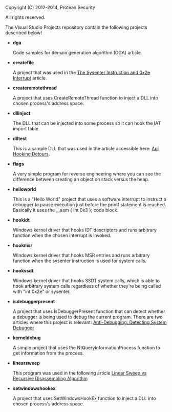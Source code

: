 Copyright (C) 2012-2014, Protean Security

All rights reserved.

The Visual Studio Projects repository contain the following projects described below!
* **dga**

    Code samples for domain generation algorithm (DGA) article.

* **createfile**

    A project that was used in the [The Sysenter Instruction and 0x2e Interrupt](http://www.proteansec.com/reverse-engineering/the-sysenter-instruction-and-0x2e-interrupt/) article.

* **createremotethread**

    A project that uses CreateRemoteThread function to inject a DLL into chosen process's address space.


* **dllinject**

    The DLL that can be injected into some process so it can hook the IAT import table.

* **dlltest**
   
    This is a sample DLL that was used in the article accessible here: [Api Hooking Detours](http://www.proteansec.com/exploit-development/api-hooking-detours/).

* **flags**

    A very simple program for reverse engineering where you can see the difference between creating an object on stack versus the heap.

* **helloworld**

    This is a "Hello World" project that uses a software interrupt to instruct a debugger to pause execution just before the printf statement is reached. Basically it uses the __asm { int 0x3 }; code block.

* **hookidt**

	Windows kernel driver that hooks IDT descriptors and runs arbitrary function when the chosen interrupt is invoked.

* **hookmsr**

	Windows kernel driver that hooks MSR entries and runs arbitrary function when the sysenter instruction is used for system calls.

* **hookssdt**

	Windows kernel driver that hooks SSDT system calls, which is able to hook arbitrary system calls regardless of whether they're being called with "int 0x2e" or sysenter.
	
* **isdebuggerpresent**

    A project that uses IsDebuggerPresent function that can detect whether a debugger is being used to debug the current program. There are two articles where this project is relevant:
    [Anti-Debugging: Detecting System Debugger](http://www.proteansec.com/reverse-engineering/anti-debugging-detecting-system-debugger/)

* **kerneldebug**
  
    A simple project that uses the NtQueryInformationProcess function to get information from the process.

* **linearsweep**
  
    This program was used in the following article [Linear Sweep vs Recursive Disassembling Algorithm](http://www.proteansec.com/reverse-engineering/linear-sweep-vs-recursive-disassembling-algorithm/)

* **setwindowshookex**

    A project that uses SetWindowsHookEx function to inject a DLL into chosen process's address space.


